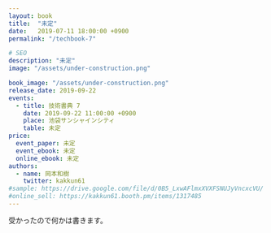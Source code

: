 ```yaml
---
layout: book
title:  "未定"
date:   2019-07-11 18:00:00 +0900
permalink: "/techbook-7"

# SEO
description: "未定"
image: "/assets/under-construction.png"

book_image: "/assets/under-construction.png"
release_date: 2019-09-22
events:
  - title: 技術書典 7
    date: 2019-09-22 11:00:00 +0900
    place: 池袋サンシャインシティ
    table: 未定
price:
  event_paper: 未定
  event_ebook: 未定
  online_ebook: 未定
authors: 
  - name: 岡本和樹
    twitter: kakkun61
#sample: https://drive.google.com/file/d/0B5_LxwAFlmxXVXFSNUJyVncxcVU/
#online_sell: https://kakkun61.booth.pm/items/1317485
---
```

受かったので何かは書きます。
